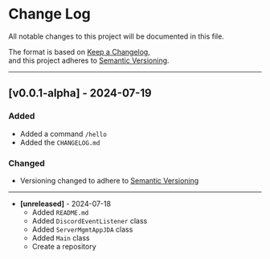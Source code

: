 # Change Log
All notable changes to this project will be documented in this file. <br/>

The format is based on [Keep a Changelog](https://keepachangelog.com/en/1.1.0/), <br/>
and this project adheres to [Semantic Versioning](https://semver.org/spec/v2.0.0.html).
***


## [v0.0.1-alpha] - 2024-07-19
### Added
- Added a command `/hello`
- Added the `CHANGELOG.md`

### Changed
- Versioning changed to adhere to [Semantic Versioning](https://semver.org/spec/v2.0.0.html)


***

- **[unreleased]** - 2024-07-18
  - Added `README.md`
  - Added `DiscordEventListener` class
  - Added `ServerMgmtAppJDA` class
  - Added `Main` class
  - Create a repository
